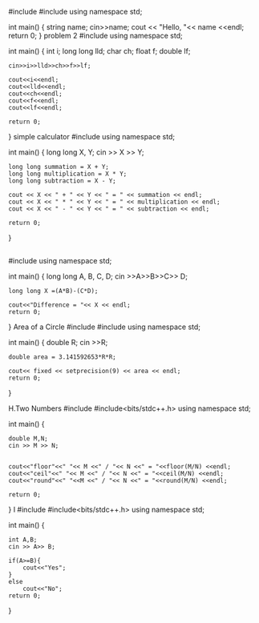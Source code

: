 #include <iostream>
#include<string>
using namespace std;

int main() {
    string name;
    cin>>name;
  cout << "Hello, "<< name <<endl;
  return 0;
}
problem 2
#include<iostream>
using namespace std;

int main()
{
    int i;
    long long lld;
    char ch;
    float f;
    double lf;

    cin>>i>>lld>>ch>>f>>lf;

    cout<<i<<endl;
    cout<<lld<<endl;
    cout<<ch<<endl;
    cout<<f<<endl;
    cout<<lf<<endl;

    return 0;
}
simple calculator
#include <iostream>
using namespace std;

int main() {
    long long X, Y;
    cin >> X >> Y;

    long long summation = X + Y;
    long long multiplication = X * Y;
    long long subtraction = X - Y;

    cout << X << " + " << Y << " = " << summation << endl;
    cout << X << " * " << Y << " = " << multiplication << endl;
    cout << X << " - " << Y << " = " << subtraction << endl;

    return 0;
}
##
#include <iostream>
using namespace std;

int main() {
    long long A, B, C, D;
    cin >>A>>B>>C>> D;

    long long X =(A*B)-(C*D);

    cout<<"Difference = "<< X << endl;
    return 0;
}
Area of a Circle
#include <iostream>
#include<iomanip>
using namespace std;

int main() {
    double R;
    cin >>R;

    double area = 3.141592653*R*R;

    cout<< fixed << setprecision(9) << area << endl;
    return 0;
}

H.Two Numbers
#include <iostream>
#include<bits/stdc++.h>
using namespace std;

int main() {

    double M,N;
    cin >> M >> N;


    cout<<"floor"<<" "<< M <<" / "<< N <<" = "<<floor(M/N) <<endl;
    cout<<"ceil"<<" "<< M <<" / "<< N <<" = "<<ceil(M/N) <<endl;
    cout<<"round"<<" "<<M <<" / "<< N <<" = "<<round(M/N) <<endl;

    return 0;
}
I
#include <iostream>
#include<bits/stdc++.h>
using namespace std;

int main() {

    int A,B;
    cin >> A>> B;

    if(A>=B){
        cout<<"Yes";
    }
    else
        cout<<"No";
    return 0;
}
